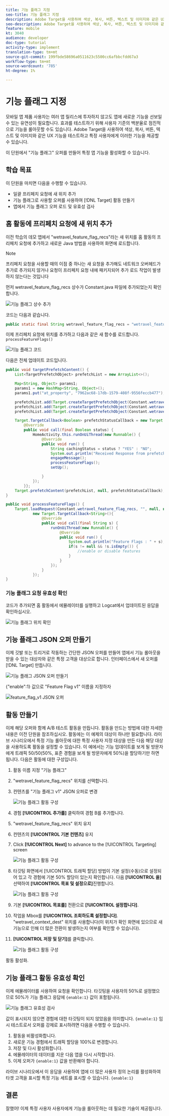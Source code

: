 ```yaml
---
title: 기능 플래그 지정
seo-title: 기능 플래그 지정
description: Adobe Target을 사용하여 색상, 복사, 버튼, 텍스트 및 이미지와 같은 UX 기능을 테스트하고 특정 사용자에게 이러한 기능을 제공할 수 있습니다.
seo-description: Adobe Target을 사용하여 색상, 복사, 버튼, 텍스트 및 이미지와 같은 UX 기능을 테스트하고 특정 사용자에게 이러한 기능을 제공할 수 있습니다.
feature: mobile
kt: 3040
audience: developer
doc-type: tutorial
activity-type: implement
translation-type: tm+mt
source-git-commit: 199fbde58696a0511623c5500cc6afbbcfdd67a3
workflow-type: tm+mt
source-wordcount: '785'
ht-degree: 1%

---
```



# 기능 플래그 지정

모바일 앱 제품 사용자는 여러 앱 릴리스에 투자하지 않고도 앱에 새로운 기능을 선보일 수 있는 유연성이 필요합니다. 효과를 테스트하기 위해 사용자 기준의 백분율로 점진적으로 기능을 롤아웃할 수도 있습니다. Adobe Target을 사용하여 색상, 복사, 버튼, 텍스트 및 이미지와 같은 UX 기능을 테스트하고 특정 사용자에게 이러한 기능을 제공할 수 있습니다.

이 단원에서 &quot;기능 플래그&quot; 오퍼를 만들어 특정 앱 기능을 활성화할 수 있습니다.

## 학습 목표

이 단원을 마치면 다음을 수행할 수 있습니다.

* 일괄 프리페치 요청에 새 위치 추가
* 기능 플래그로 사용할 오퍼를 사용하여 [!DNL Target] 활동 만들기
* 앱에서 기능 플래그 오퍼 로드 및 유효성 검사

## 홈 활동에 프리페치 요청에 새 위치 추가

이전 학습의 데모 앱에서 &quot;wetravel_feature_flag_recs&quot;라는 새 위치를 홈 활동의 프리페치 요청에 추가하고 새로운 Java 방법을 사용하여 화면에 로드합니다.

>[!NOTE]
>
>프리페치 요청을 사용할 때의 이점 중 하나는 새 요청을 추가해도 네트워크 오버헤드가 추가로 추가되지 않거나 요청이 프리페치 요청 내에 패키지되어 추가 로드 작업이 발생하지 않는다는 것입니다

먼저 wetravel_feature_flag_recs 상수가 Constant.java 파일에 추가되었는지 확인합니다.

![기능 플래그 상수 추가](assets/feature_flag_constant.jpg)

코드는 다음과 같습니다.

```java
public static final String wetravel_feature_flag_recs = "wetravel_feature_flag_recs";
```

이제 프리페치 요청에 위치를 추가하고 다음과 같은 새 함수를 로드합니다. `processFeatureFlags()`

![기능 플래그 코드](assets/feature_flag_code.jpg)

다음은 전체 업데이트 코드입니다.

```java
public void targetPrefetchContent() {
    List<TargetPrefetchObject> prefetchList = new ArrayList<>();

    Map<String, Object> params1;
    params1 = new HashMap<String, Object>();
    params1.put("at_property", "7962ac68-17db-1579-408f-9556feccb477");

    prefetchList.add(Target.createTargetPrefetchObject(Constant.wetravel_engage_home, params1));
    prefetchList.add(Target.createTargetPrefetchObject(Constant.wetravel_engage_search, params1));
    prefetchList.add(Target.createTargetPrefetchObject(Constant.wetravel_feature_flag_recs, params1));

    Target.TargetCallback<Boolean> prefetchStatusCallback = new Target.TargetCallback<Boolean>() {
        @Override
        public void call(final Boolean status) {
            HomeActivity.this.runOnUiThread(new Runnable() {
                @Override
                public void run() {
                    String cachingStatus = status ? "YES" : "NO";
                    System.out.println("Received Response from prefetch : " + cachingStatus);
                    engageMessage();
                    processFeatureFlags();
                    setUp();

                }
            });
        }};
    Target.prefetchContent(prefetchList, null, prefetchStatusCallback);
}

public void processFeatureFlags() {
    Target.loadRequest(Constant.wetravel_feature_flag_recs, "", null, null, null,
            new Target.TargetCallback<String>(){
                @Override
                public void call(final String s) {
                    runOnUiThread(new Runnable() {
                        @Override
                        public void run() {
                            System.out.println("Feature Flags : " + s);
                            if(s != null && !s.isEmpty()) {
                                //enable or disable features
                            }
                        }
                    });
                }
            });
}
```

### 기능 플래그 요청 유효성 확인

코드가 추가되면 홈 활동에서 에뮬레이터를 실행하고 Logcat에서 업데이트된 응답을 확인하십시오.

![기능 플래그 위치 확인](assets/feature_flag_code_logcat.jpg)

## 기능 플래그 JSON 오퍼 만들기

이제 깃발 또는 트리거로 작동하는 간단한 JSON 오퍼를 만들어 앱에서 기능 롤아웃을 받을 수 있는 대상자와 같은 특정 고객을 대상으로 합니다. 인터페이스에서 새 오퍼를 [!DNL Target] 만듭니다.

![기능 플래그 JSON 오퍼 만들기](assets/feature_flag_json_offer.jpg)

{&quot;enable&quot;:1} 값으로 &quot;Feature Flag v1&quot; 이름을 지정하자

![feature_flag_v1 JSON 오퍼](assets/feature_flag_json_name.jpg)

## 활동 만들기

이제 해당 오퍼와 함께 A/B 테스트 활동을 만듭니다. 활동을 만드는 방법에 대한 자세한 내용은 이전 단원을 참조하십시오. 활동에는 이 예제의 대상이 하나만 필요합니다. 라이브 시나리오에서 특정 기능 롤아웃에 대한 특정 사용자 지정 대상을 만든 다음 해당 대상을 사용하도록 활동을 설정할 수 있습니다. 이 예에서는 기능 업데이트를 보게 될 방문자에게 트래픽 50/50(50%, 표준 경험을 보게 될 방문자에게 50%)을 할당하기만 하면 됩니다. 다음은 활동에 대한 구성입니다.

1. 활동 이름 지정 &quot;기능 플래그&quot;
1. &quot;wetravel_feature_flag_recs&quot; 위치를 선택합니다.
1. 컨텐츠를 &quot;기능 플래그 v1&quot; JSON 오퍼로 변경

   ![기능 플래그 활동 구성](assets/feature_flag_activity.jpg)

1. 경험 **[!UICONTROL 추가를]** 클릭하여 경험 B를 추가합니다.
1. &quot;wetravel_feature_flag_recs&quot; 위치 유지
1. 컨텐츠의 **[!UICONTROL 기본 컨텐츠]** 유지
1. Click **[!UICONTROL Next]** to advance to the [!UICONTROL Targeting] screen

   ![기능 플래그 활동 구성](assets/feature_flag_activity_2.jpg)

1. 타깃팅  화면에서 [!UICONTROL 트래픽 할당] 방법이 기본 설정(수동)으로 설정되어 있고 각 경험에 기본 50% 할당이 있는지 확인합니다. 다음 **[!UICONTROL 을]** 선택하여 **[!UICONTROL 목표 및 설정으로]**&#x200B;진행합니다.

   ![기능 플래그 활동 구성](assets/feature_flag_activity_3.jpg)

1. 기본 **[!UICONTROL 목표를]** 전환으로 **[!UICONTROL 설정합니다]**.
1. 작업을 Mbox를 **[!UICONTROL 조회하도록 설정합니다]**. &quot;wetravel_context_dest&quot; 위치를 사용합니다(이 위치가 확인 화면에 있으므로 새 기능으로 인해 더 많은 전환이 발생하는지 여부를 확인할 수 있습니다).
1. **[!UICONTROL 저장 및 닫기]**&#x200B;를 클릭합니다.

   ![기능 플래그 활동 구성](assets/feature_flag_activity_4.jpg)

활동 활성화.

## 기능 플래그 활동 유효성 확인

이제 에뮬레이터를 사용하여 요청을 확인합니다. 타깃팅을 사용자의 50%로 설정했으므로 50%가 기능 플래그 응답에 `{enable:1}` 값이 포함됩니다.

![기능 플래그 유효성 검사](assets/feature_flag_validation.jpg)

값이 표시되지 않으면 경험에 대한 타깃팅이 되지 않았음을 의미합니다. `{enable:1}` 임시 테스트로서 오퍼를 강제로 표시하려면 다음을 수행할 수 있습니다.

1. 활동을 비활성화합니다.
1. 새로운 기능 경험에서 트래픽 할당을 100%로 변경합니다.
1. 저장 및 다시 활성화합니다.
1. 에뮬레이터의 데이터를 지운 다음 앱을 다시 시작합니다.
1. 이제 오퍼가 `{enable:1}` 값을 반환해야 합니다.

라이브 시나리오에서 이 응답을 사용하여 앱에 더 많은 사용자 정의 논리를 활성화하여 타겟 고객을 표시할 특정 기능 세트를 표시할 수 있습니다. `{enable:1}`

## 결론

잘했어! 이제 특정 사용자 사용자에게 기능을 롤아웃하는 데 필요한 기술이 제공됩니다.
